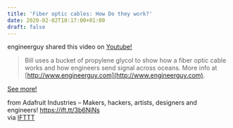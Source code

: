 ```yaml
---
title: 'Fiber optic cables: How Do they work?'
date: 2020-02-02T10:17:00+01:00
draft: false
---
```


engineerguy shared this video on [Youtube!](https://www.youtube.com/watch?v=0MwMkBET_5I)

> Bill uses a bucket of propylene glycol to show how a fiber optic cable works and how engineers send signal across oceans. More info at [http://www.engineerguy.com](http://www.engineerguy.com).

[See more!](https://www.youtube.com/watch?v=0MwMkBET_5I)

  
  
from Adafruit Industries – Makers, hackers, artists, designers and engineers! https://ift.tt/3b6NjNs  
via [IFTTT](https://ifttt.com/?ref=da&site=blogger)